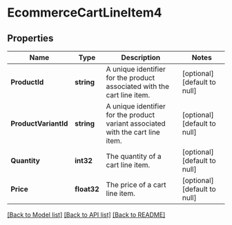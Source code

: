 # EcommerceCartLineItem4

## Properties
Name | Type | Description | Notes
------------ | ------------- | ------------- | -------------
**ProductId** | **string** | A unique identifier for the product associated with the cart line item. | [optional] [default to null]
**ProductVariantId** | **string** | A unique identifier for the product variant associated with the cart line item. | [optional] [default to null]
**Quantity** | **int32** | The quantity of a cart line item. | [optional] [default to null]
**Price** | **float32** | The price of a cart line item. | [optional] [default to null]

[[Back to Model list]](../README.md#documentation-for-models) [[Back to API list]](../README.md#documentation-for-api-endpoints) [[Back to README]](../README.md)


